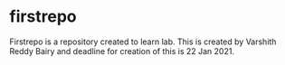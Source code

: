 # firstrepo
Firstrepo is a repository created to learn lab.
This is created by Varshith Reddy Bairy and deadline for creation of this is 22 Jan 2021.
